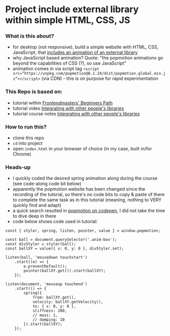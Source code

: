# Project include external library within simple HTML, CSS, JS

### What is this about?

- for desktop (not responsive), build a simple website with HTML, CSS, JavaScript, that [includes an animation of an external library](https://popmotion.io/#quick-start-animation-animate-spring-options)
- why JavaScript based animation? Quote: "the popmotion animations go beyond the capabilities of CSS (?), so use JavaScript"
- animation comes in via script tag `<script src=“https://unpkg.com/popmotion@8.1.24/dist/popmotion.global.min.js”></script>` (via CDN) - this is on purpose for rapid experimentation

### This Repo is based on:

- tutorial within [Frontendmasters' Beginners Path](https://frontendmasters.com/learn/beginner/)
- tutorial video [Integrating with other people's libraries](https://frontendmasters.com/courses/web-development-v2/integrating-with-other-people-s-libraries/)
- tutorial course notes [Integrating with other people's libraries](https://btholt.github.io/intro-to-web-dev-v2/libraries)

### How to run this?

- clone this repo
- `cd` into project
- open `index.html` in your browser of choice (in my case, built in/for Chrome)

### Heads-up

- I quickly coded the desired spring animation along during the course (see code-along code bit below)
- apparently the popmotion website has been changed since the recording of the tutorial, so there's no code bits to copy & paste of there to complete the same task as in this tutorial (meaning, nothing to VERY quickly find and adapt)
- a quick search resulted in [popmotion on codepen](https://codepen.io/popmotion), I did not take the time to dive deep in there
- code below shows code used in tutorial:

```
const { styler, spring, listen, pointer, value } = window.popmotion;

const ball = document.querySelector('.anim-box');
const divStyler = styler(ball);
const ballXY = value({ x: 0, y: 0 }, divStyler.set);

listen(ball, 'mousedown touchstart')
    .start((e) => {
        e.preventDefault();
        pointer(ballXY.get()).start(ballXY);
    });

listen(document, 'mouseup touchend')
    .start(() => {
        spring({
            from: ballXY.get(),
            velocity: ballXY.getVelocity(),
            to: { x: 0, y: 0 },
            stiffness: 200,
            // mass: 1,
            // damping: 10
        }).start(ballXY);
    });
```

